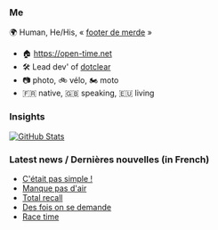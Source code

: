 ### Me

🌍 Human, He/His, « [footer de merde](https://open-time.net/post/2013/07/17/La-veritable-histoire-du-Footer-de-merde-) » 
* 🏠 https://open-time.net 
* 🛠️ Lead dev' of [dotclear](https://git.dotclear.org/dev/dotclear)
* 📷 photo, 🚲 vélo, 🏍️ moto 
* 🇫🇷 native, 🇬🇧 speaking, 🇪🇺 living

### Insights

[![GitHub Stats](https://github-readme-stats-sigma-five.vercel.app/api?username=franck-paul)](https://github.com/franck-paul)

### Latest news / Dernières nouvelles (in French)

<!-- BLOG-POST-LIST:START -->
- [C&#39;était pas simple !](https://open-time.net/post/2024/06/10/C-etait-pas-simple-)
- [Manque pas d&#39;air](https://open-time.net/post/2024/06/09/Manque-pas-d-air)
- [Total recall](https://open-time.net/post/2024/06/08/Total-recall)
- [Des fois on se demande](https://open-time.net/post/2024/06/07/Des-fois-on-se-demande)
- [Race time](https://open-time.net/post/2024/06/06/Race-time)
<!-- BLOG-POST-LIST:END -->
